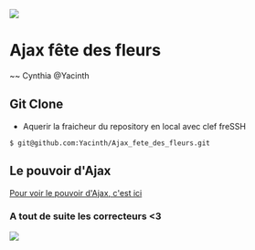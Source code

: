 ![](https://i.ytimg.com/vi/pvywTvq9N14/hqdefault.jpg)

# Ajax fête des fleurs

~~ Cynthia @Yacinth

## Git Clone

-   Aquerir la fraicheur du repository en local avec clef freSSH

```
$ git@github.com:Yacinth/Ajax_fete_des_fleurs.git
```

## Le pouvoir d'Ajax

[Pour voir le pouvoir d'Ajax, c'est ici](https://www.youtube.com/watch?v=FAlx59H076k)

### A tout de suite les correcteurs <3

![](https://img.youtube.com/vi/okxp2E8VWrY/0.jpg)
